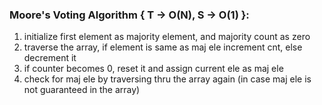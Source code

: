 ### Moore's Voting Algorithm { T -> O(N), S -> O(1) }:
1. initialize first element as majority element, and majority count as zero
2. traverse the array, if element is same as maj ele increment cnt, else decrement it
3. if counter becomes 0, reset it and assign current ele as maj ele
4. check for maj ele by traversing thru the array again (in case maj ele is not guaranteed in the array)
